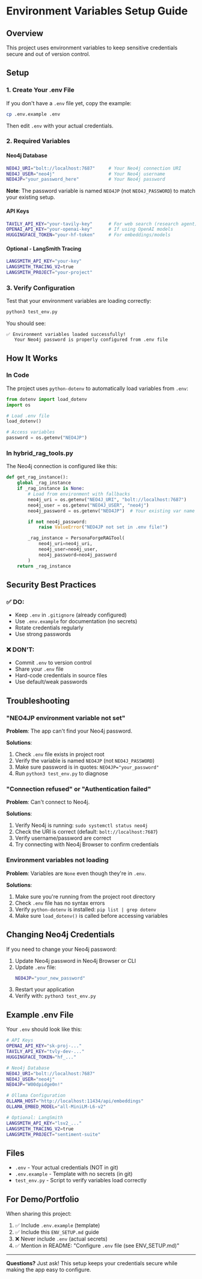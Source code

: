 # Environment Variables Setup Guide

## Overview

This project uses environment variables to keep sensitive credentials secure and out of version control.

## Setup

### 1. Create Your .env File

If you don't have a `.env` file yet, copy the example:

```bash
cp .env.example .env
```

Then edit `.env` with your actual credentials.

### 2. Required Variables

#### Neo4j Database
```bash
NEO4J_URI="bolt://localhost:7687"     # Your Neo4j connection URI
NEO4J_USER="neo4j"                    # Your Neo4j username
NEO4JP="your_password_here"           # Your Neo4j password
```

**Note**: The password variable is named `NEO4JP` (not `NEO4J_PASSWORD`) to match your existing setup.

#### API Keys
```bash
TAVILY_API_KEY="your-tavily-key"      # For web search (research agent)
OPENAI_API_KEY="your-openai-key"      # If using OpenAI models
HUGGINGFACE_TOKEN="your-hf-token"     # For embeddings/models
```

#### Optional - LangSmith Tracing
```bash
LANGSMITH_API_KEY="your-key"
LANGSMITH_TRACING_V2=true
LANGSMITH_PROJECT="your-project"
```

### 3. Verify Configuration

Test that your environment variables are loading correctly:

```bash
python3 test_env.py
```

You should see:
```
✅ Environment variables loaded successfully!
   Your Neo4j password is properly configured from .env file
```

## How It Works

### In Code

The project uses `python-dotenv` to automatically load variables from `.env`:

```python
from dotenv import load_dotenv
import os

# Load .env file
load_dotenv()

# Access variables
password = os.getenv("NEO4JP")
```

### In hybrid_rag_tools.py

The Neo4j connection is configured like this:

```python
def get_rag_instance():
    global _rag_instance
    if _rag_instance is None:
        # Load from environment with fallbacks
        neo4j_uri = os.getenv("NEO4J_URI", "bolt://localhost:7687")
        neo4j_user = os.getenv("NEO4J_USER", "neo4j")
        neo4j_password = os.getenv("NEO4JP")  # Your existing var name

        if not neo4j_password:
            raise ValueError("NEO4JP not set in .env file!")

        _rag_instance = PersonaForgeRAGTool(
            neo4j_uri=neo4j_uri,
            neo4j_user=neo4j_user,
            neo4j_password=neo4j_password
        )
    return _rag_instance
```

## Security Best Practices

### ✅ DO:
- Keep `.env` in `.gitignore` (already configured)
- Use `.env.example` for documentation (no secrets)
- Rotate credentials regularly
- Use strong passwords

### ❌ DON'T:
- Commit `.env` to version control
- Share your `.env` file
- Hard-code credentials in source files
- Use default/weak passwords

## Troubleshooting

### "NEO4JP environment variable not set"

**Problem**: The app can't find your Neo4j password.

**Solutions**:
1. Check `.env` file exists in project root
2. Verify the variable is named `NEO4JP` (not `NEO4J_PASSWORD`)
3. Make sure password is in quotes: `NEO4JP="your_password"`
4. Run `python3 test_env.py` to diagnose

### "Connection refused" or "Authentication failed"

**Problem**: Can't connect to Neo4j.

**Solutions**:
1. Verify Neo4j is running: `sudo systemctl status neo4j`
2. Check the URI is correct (default: `bolt://localhost:7687`)
3. Verify username/password are correct
4. Try connecting with Neo4j Browser to confirm credentials

### Environment variables not loading

**Problem**: Variables are `None` even though they're in `.env`.

**Solutions**:
1. Make sure you're running from the project root directory
2. Check `.env` file has no syntax errors
3. Verify `python-dotenv` is installed: `pip list | grep dotenv`
4. Make sure `load_dotenv()` is called before accessing variables

## Changing Neo4j Credentials

If you need to change your Neo4j password:

1. Update Neo4j password in Neo4j Browser or CLI
2. Update `.env` file:
   ```bash
   NEO4JP="your_new_password"
   ```
3. Restart your application
4. Verify with: `python3 test_env.py`

## Example .env File

Your `.env` should look like this:

```bash
# API Keys
OPENAI_API_KEY="sk-proj-..."
TAVILY_API_KEY="tvly-dev-..."
HUGGINGFACE_TOKEN="hf_..."

# Neo4j Database
NEO4J_URI="bolt://localhost:7687"
NEO4J_USER="neo4j"
NEO4JP="W00dpidge0n!"

# Ollama Configuration
OLLAMA_HOST="http://localhost:11434/api/embeddings"
OLLAMA_EMBED_MODEL="all-MiniLM-L6-v2"

# Optional: LangSmith
LANGSMITH_API_KEY="lsv2_..."
LANGSMITH_TRACING_V2=true
LANGSMITH_PROJECT="sentiment-suite"
```

## Files

- `.env` - Your actual credentials (NOT in git)
- `.env.example` - Template with no secrets (in git)
- `test_env.py` - Script to verify variables load correctly

## For Demo/Portfolio

When sharing this project:

1. ✅ Include `.env.example` (template)
2. ✅ Include this `ENV_SETUP.md` guide
3. ❌ Never include `.env` (actual secrets)
4. ✅ Mention in README: "Configure `.env` file (see ENV_SETUP.md)"

---

**Questions?** Just ask! This setup keeps your credentials secure while making the app easy to configure.